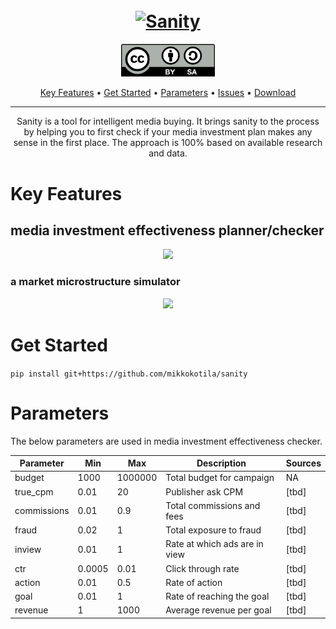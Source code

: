 <h1 align="center">
  <br>
  <a href="http://nearfuturetoday.com"><img src="https://i.ibb.co/NWHjYGv/sanity-media-planning.png" alt="Sanity" width="150"></a>
  <br>
</h1>

<p align="center">

  <a href="https://mirrors.creativecommons.org/presskit/buttons/88x31/png/by-sa.png">
    <img width=150px src="https://raw.githubusercontent.com/eka-foundation/home/master/images/by-sa.png" alt="License">
  </a>

</p>

<p align="center">
  <a href="#Key-Features">Key Features</a>  •
  <a href="#Get-Started">Get Started</a>  •
  <a href="#Parameters">Parameters</a>  •
  <a href="https://github.com/mikkokotila/sanity/issues">Issues</a>  •
  <a href="https://github.commikkokotila/sanity/archive/master.zip">Download</a>
</p>
<hr>
<p align="center">
Sanity is a tool for intelligent media buying. It brings sanity to the process by helping you to first check if your media investment plan makes any sense in the first place. The approach is 100% based on available research and data.
</p>

# Key Features

## media investment effectiveness planner/checker
<p align="center">
<img src='https://i.ibb.co/CKn6HZT/ezgif-com-video-to-gif.gif' width=250px>
</p>

### a market microstructure simulator
<p align="center">
<img src='https://i.ibb.co/tHfy04R/programmatic-market-simulator.png' width=400px>
</p>

# Get Started

`pip install git+https://github.com/mikkokotila/sanity`

# Parameters

The below parameters are used in media investment effectiveness checker.

| Parameter  | Min | Max | Description | Sources |
| ------------- | ------------- | ------------- | ------------- | ------------- |
| budget  | 1000  | 1000000  | Total budget for campaign  | NA  |
| true_cpm  | 0.01  | 20  | Publisher ask CPM | [tbd] |
| commissions  | 0.01  | 0.9  | Total commissions and fees | [tbd]  |
| fraud  | 0.02  | 1  | Total exposure to fraud  | [tbd]  |
| inview  | 0.01  | 1  | Rate at which ads are in view | [tbd]  |
| ctr  | 0.0005  | 0.01  | Click through rate  | [tbd]  |
| action  | 0.01  | 0.5  | Rate of action  | [tbd]  |
| goal  | 0.01  | 1  | Rate of reaching the goal  | [tbd]  |
| revenue  | 1  | 1000 | Average revenue per goal  | [tbd] |
